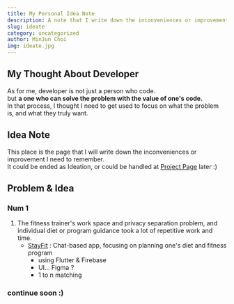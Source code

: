 ```yaml
---
title: My Personal Idea Note
description: A note that I write down the inconveniences or improvements about my life.
slug: ideate
category: uncategorized
author: MinJun Choi
img: ideate.jpg
---
```


## My Thought About Developer
As for me, developer is not just a person who code.<br>
but __a one who can solve the problem with the value of one's code.__ <br>
In that process, I thought I need to get used to focus on what the problem is, and what they truly want.

## Idea Note
This place is the page that I will write down the inconveniences or improvement I need to remember.<br>
It could be ended as Ideation,
or could be handled at <a href="https://choiminjun.com/project" target="" class="hover: underline">Project Page</a> later :)

## Problem & Idea
### Num 1

1. The fitness trainer's work space and privacy separation problem, and individual diet or program guidance took a lot of repetitive work and time.
    -  <a href="https://choiminjun.com/stayfit-planning" target="" class="hover: underline">StayFit</a> : Chat-based app, focusing on planning one's diet and fitness program
        - using Flutter & Firebase
        - UI... Figma ?
        - 1 to n matching

### continue soon :)



